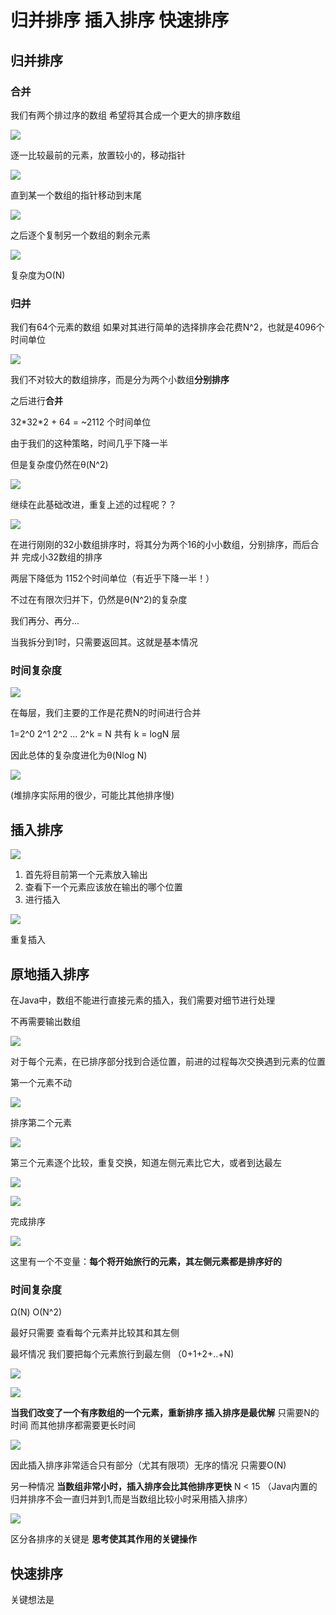 # 归并排序 插入排序 快速排序

## 归并排序

### 合并

我们有两个排过序的数组 希望将其合成一个更大的排序数组

![](img/42d3bc44.png)

逐一比较最前的元素，放置较小的，移动指针

![](img/a401dc43.png)

直到某一个数组的指针移动到末尾

![](img/0d0ba12e.png)

之后逐个复制另一个数组的剩余元素

![](img/223f2e80.png)

复杂度为O(N)

### 归并

我们有64个元素的数组 如果对其进行简单的选择排序会花费N^2，也就是4096个时间单位

![](img/e5273de6.png)

我们不对较大的数组排序，而是分为两个小数组**分别排序**

之后进行**合并**

32\*32\*2 + 64 = ~2112 个时间单位

由于我们的这种策略，时间几乎下降一半

但是复杂度仍然在θ(N^2)

![](img/457c59e9.png)

继续在此基础改进，重复上述的过程呢？？

![](img/56ee90e5.png)

在进行刚刚的32小数组排序时，将其分为两个16的小小数组，分别排序，而后合并 完成小32数组的排序

两层下降低为 1152个时间单位（有近乎下降一半！）

不过在有限次归并下，仍然是θ(N^2)的复杂度

我们再分、再分...

当我拆分到1时，只需要返回其。这就是基本情况

### 时间复杂度

![](img/a50413c1.png)

在每层，我们主要的工作是花费N的时间进行合并

1=2^0 2^1 2^2 ... 2^k = N 共有 k = logN 层

因此总体的复杂度进化为θ(Nlog N)

![](img/fad1b85d.png)

(堆排序实际用的很少，可能比其他排序慢)

## 插入排序

![](img/d9857804.png)

1. 首先将目前第一个元素放入输出
2. 查看下一个元素应该放在输出的哪个位置
3. 进行插入

![](img/8bed61c8.png)

重复插入

## 原地插入排序

在Java中，数组不能进行直接元素的插入，我们需要对细节进行处理

不再需要输出数组

![](img/cf893837.png)

对于每个元素，在已排序部分找到合适位置，前进的过程每次交换遇到元素的位置

第一个元素不动

![](img/a906aafd.png)

排序第二个元素

![](img/00bb643c.png)

第三个元素逐个比较，重复交换，知道左侧元素比它大，或者到达最左

![](img/a9e0a02f.png)

![](img/62c67805.png)

完成排序

![](img/63c3cce4.png)

这里有一个不变量：**每个将开始旅行的元素，其左侧元素都是排序好的**

### 时间复杂度

Ω(N) O(N^2)

最好只需要 查看每个元素并比较其和其左侧

最坏情况 我们要把每个元素旅行到最左侧 （0+1+2+..+N)

![](img/3a5d62e8.png)

![](img/ed24eb47.png)

**当我们改变了一个有序数组的一个元素，重新排序 插入排序是最优解** 只需要N的时间 而其他排序都需要更长时间

![](img/9cc67971.png)

因此插入排序非常适合只有部分（尤其有限项）无序的情况 只需要O(N)

另一种情况 **当数组非常小时，插入排序会比其他排序更快** N < 15 （Java内置的归并排序不会一直归并到1,而是当数组比较小时采用插入排序）

![](img/532a90b2.png)

区分各排序的关键是 **思考使其其作用的关键操作**

## 快速排序

关键想法是 
